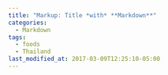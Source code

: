 ```yaml
---
title: "Markup: Title *with* **Markdown**"
categories:
  - Markdown
tags:
  - foods
  - Thailand
last_modified_at: 2017-03-09T12:25:10-05:00
---
```

